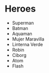 # Heroes

* Superman
* Batman
* Aquaman
* Mujer Maravilla
* Linterna Verde
* Robin
* Ciborg
* Atom
* Flash
